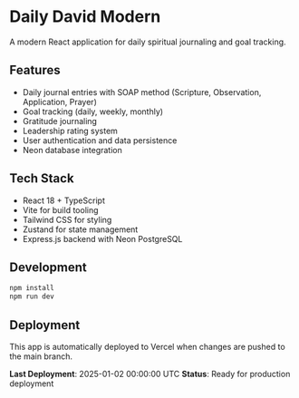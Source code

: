 # Daily David Modern

A modern React application for daily spiritual journaling and goal tracking.

## Features

- Daily journal entries with SOAP method (Scripture, Observation, Application, Prayer)
- Goal tracking (daily, weekly, monthly)
- Gratitude journaling
- Leadership rating system
- User authentication and data persistence
- Neon database integration

## Tech Stack

- React 18 + TypeScript
- Vite for build tooling
- Tailwind CSS for styling
- Zustand for state management
- Express.js backend with Neon PostgreSQL

## Development

```bash
npm install
npm run dev
```

## Deployment

This app is automatically deployed to Vercel when changes are pushed to the main branch.

**Last Deployment**: 2025-01-02 00:00:00 UTC
**Status**: Ready for production deployment

